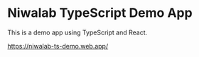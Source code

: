# Niwalab TypeScript Demo App
This is a demo app using TypeScript and React.

https://niwalab-ts-demo.web.app/

